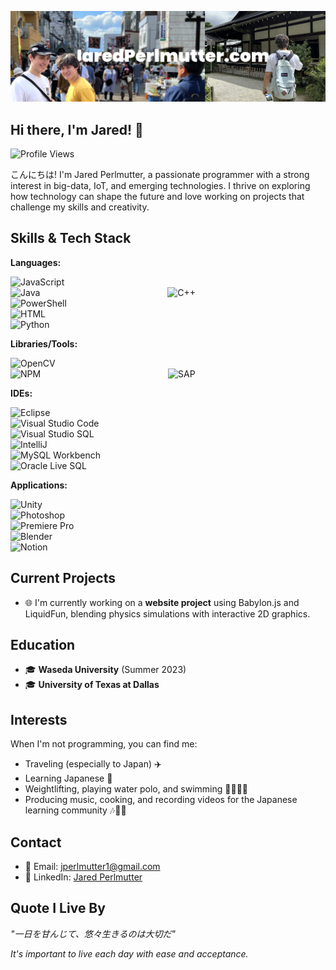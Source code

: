 [![header](./banner.png)](https://jaredperlmutter.com)

## Hi there, I'm Jared! 👋

![Profile Views](https://komarev.com/ghpvc/?username=jear-bear)

こんにちは! I'm Jared Perlmutter, a passionate programmer with a strong interest in big-data, IoT, and emerging technologies. I thrive on exploring how technology can shape the future and love working on projects that challenge my skills and creativity.

## Skills & Tech Stack

<style>
  :root {
    --icon-spacing: 200px;
  }
  .icon-container img {
    margin-right: var(--icon-spacing);
  }
</style>

**Languages:**
<div class="icon-container">
  <img src="https://cdn.svgporn.com/logos/javascript.svg" alt="JavaScript" height="30"/>
  <img src="https://cdn.svgporn.com/logos/java.svg" alt="Java" height="30"/>
  <img src="https://cdn.svgporn.com/logos/c-plusplus.svg" alt="C++" height="30"/>
  <img src="https://raw.githubusercontent.com/gist/Xainey/d5bde7d01dcbac51ac951810e94313aa/raw/6c858c46726541b48ddaaebab29c41c07a196394/PowerShell.svg" alt="PowerShell" height="30"/>
  <img src="https://cdn.svgporn.com/logos/html-5.svg" alt="HTML" height="30"/>
  <img src="https://cdn.svgporn.com/logos/python.svg" alt="Python" height="30"/>
</div>

**Libraries/Tools:**
<div class="icon-container">
  <img src="https://cdn.svgporn.com/logos/opencv.svg" alt="OpenCV" height="30"/>
  <img src="https://cdn.svgporn.com/logos/npm.svg" alt="NPM" height="30"/>
  <img src="https://cdn.svgporn.com/logos/sap.svg" alt="SAP" height="30"/>
</div>

**IDEs:**
<div class="icon-container">
  <img src="https://cdn.svgporn.com/logos/eclipse.svg" alt="Eclipse" height="30"/>
  <img src="https://cdn.svgporn.com/logos/visual-studio-code.svg" alt="Visual Studio Code" height="30"/>
  <img src="https://cdn.svgporn.com/logos/visual-studio.svg" alt="Visual Studio SQL" height="30"/>
  <img src="https://cdn.svgporn.com/logos/intellij-idea.svg" alt="IntelliJ" height="30"/>
  <img src="https://cdn.svgporn.com/logos/mysql.svg" alt="MySQL Workbench" height="30"/>
  <img src="https://cdn.svgporn.com/logos/oracle.svg" alt="Oracle Live SQL" height="30"/>
</div>

**Applications:**
<div class="icon-container">
  <img src="https://cdn.svgporn.com/logos/unity.svg" alt="Unity" height="30"/>
  <img src="https://cdn.svgporn.com/logos/adobe-photoshop.svg" alt="Photoshop" height="30"/>
  <img src="https://cdn.svgporn.com/logos/adobe-premiere.svg" alt="Premiere Pro" height="30"/>
  <img src="https://cdn.svgporn.com/logos/blender.svg" alt="Blender" height="30"/>
  <img src="https://cdn.svgporn.com/logos/notion.svg" alt="Notion" height="30"/>
</div>

## Current Projects

- 🌐 I'm currently working on a **website project** using Babylon.js and LiquidFun, blending physics simulations with interactive 2D graphics.

## Education

- 🎓 **Waseda University** (Summer 2023)
- 🎓 **University of Texas at Dallas**

## Interests

When I'm not programming, you can find me:
- Traveling (especially to Japan) ✈️
- Learning Japanese :crossed_flags:
- Weightlifting, playing water polo, and swimming 🏋️‍♂️🏊‍♂️
- Producing music, cooking, and recording videos for the Japanese learning community 🎶🍳🎥

## Contact

- 📧 Email: [jperlmutter1@gmail.com](mailto:jperlmutter1@gmail.com)
- 💼 LinkedIn: [Jared Perlmutter](https://www.linkedin.com/in/jaredperlmutter)

## Quote I Live By
*"一日を甘んじて、悠々生きるのは大切だ"*

*It's important to live each day with ease and acceptance.*

